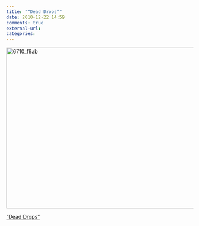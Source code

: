 ```yaml
---
title: "“Dead Drops”"
date: 2010-12-22 14:59
comments: true
external-url:
categories:
---
```

[<img src="http://6.asset.soup.io/asset/1370/6710_f9ab.jpeg" width="650" height="433" alt="6710_f9ab" />][1]

[“Dead Drops”][2]

  [1]: http://datenform.de/blog/dead-drops-preview/
  [2]: http://datenform.de/blog/dead-drops-preview/

